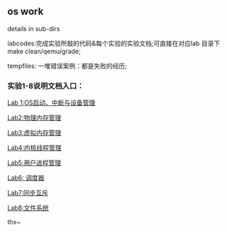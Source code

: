 ## os work 

details in sub-dirs 

labcodes:完成实验所敲的代码&每个实验的实验文档;可直接在对应lab 目录下make clean/qemu/grade;

tempfiles: 一堆错误案例：都是失败的经历;

### 实验1-8说明文档入口：

[Lab 1:OS启动、中断与设备管理](https://github.com/leafCyhvss/os_ucore_formal/blob/master/main_work/labcodes/lab1/OS%20lab%201%20work%20issue.md)

[Lab2:物理内存管理](https://github.com/leafCyhvss/os_ucore_formal/blob/master/main_work/labcodes/lab2%20(another%20copy)/os_lab2_work_issue.md)

[Lab3:虚拟内存管理](https://github.com/leafCyhvss/os_ucore_formal/blob/master/main_work/labcodes/lab3%20(copy)/os_work_lab3%20issue.md)

[Lab4:内核线程管理](https://github.com/leafCyhvss/os_ucore_formal/blob/master/main_work/labcodes/lab4/os_work%20lab4%20issue.md)

[Lab5:用户进程管理](https://github.com/leafCyhvss/os_ucore_formal/blob/master/main_work/labcodes/lab5_2/os_work%20lab5%20issue.md)

[Lab6: 调度器](https://github.com/leafCyhvss/os_ucore_formal/blob/master/main_work/labcodes/lab6_1/os%20work_lab6%20issue.md)

[Lab7:同步互斥](https://github.com/leafCyhvss/os_ucore_formal/blob/master/main_work/labcodes/lab7/os_work%20lab7%20issue.md)

[Lab8:文件系统](https://github.com/leafCyhvss/os_ucore_formal/blob/master/main_work/labcodes/lab8/os%20work%20lab%208.md)

thx~
